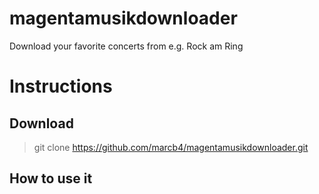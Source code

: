 # magentamusikdownloader
Download your favorite concerts from e.g. Rock am Ring 


# Instructions
## Download
> git clone https://github.com/marcb4/magentamusikdownloader.git

## How to use it
